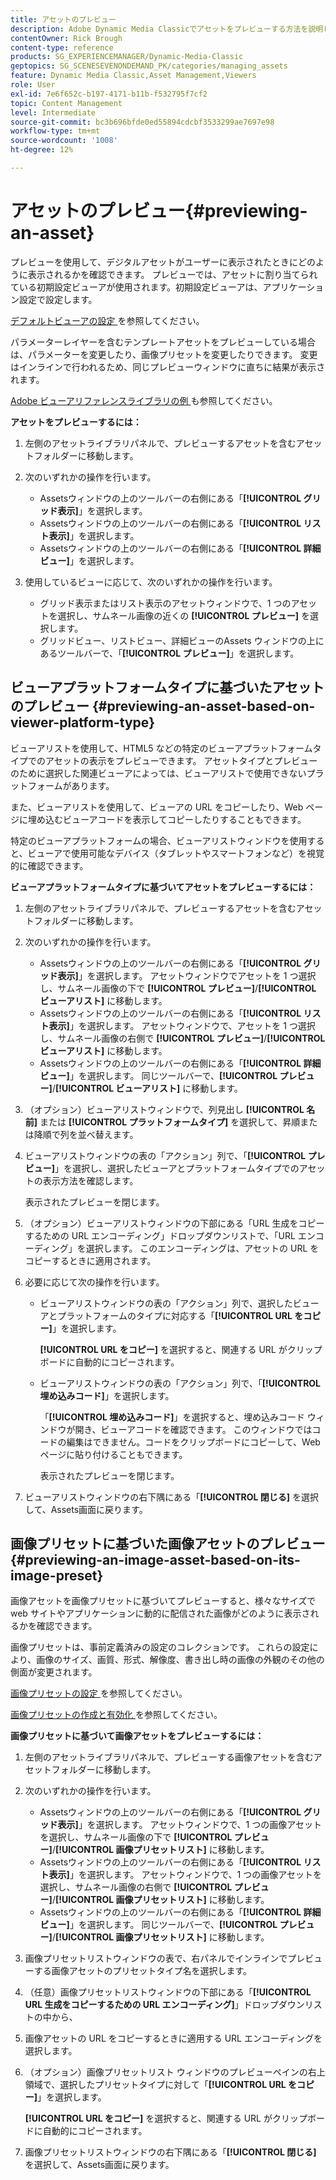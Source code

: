```yaml
---
title: アセットのプレビュー
description: Adobe Dynamic Media Classicでアセットをプレビューする方法を説明します。
contentOwner: Rick Brough
content-type: reference
products: SG_EXPERIENCEMANAGER/Dynamic-Media-Classic
geptopics: SG_SCENESEVENONDEMAND_PK/categories/managing_assets
feature: Dynamic Media Classic,Asset Management,Viewers
role: User
exl-id: 7e6f652c-b197-4171-b11b-f532795f7cf2
topic: Content Management
level: Intermediate
source-git-commit: bc3b696bfde0ed55894cdcbf3533299ae7697e98
workflow-type: tm+mt
source-wordcount: '1008'
ht-degree: 12%

---
```


# アセットのプレビュー{#previewing-an-asset}

プレビューを使用して、デジタルアセットがユーザーに表示されたときにどのように表示されるかを確認できます。 プレビューでは、アセットに割り当てられている初期設定ビューアが使用されます。初期設定ビューアは、アプリケーション設定で設定します。

[ デフォルトビューアの設定 ](application-setup.md#configuring_default_viewers) を参照してください。

パラメーターレイヤーを含むテンプレートアセットをプレビューしている場合は、パラメーターを変更したり、画像プリセットを変更したりできます。 変更はインラインで行われるため、同じプレビューウィンドウに直ちに結果が表示されます。

[Adobe ビューアリファレンスライブラリの例 ](https://landing.adobe.com/en/na/dynamic-media/ctir-2755/live-demos.html) も参照してください。

**アセットをプレビューするには：**

1. 左側のアセットライブラリパネルで、プレビューするアセットを含むアセットフォルダーに移動します。
1. 次のいずれかの操作を行います。

   * Assetsウィンドウの上のツールバーの右側にある「**[!UICONTROL グリッド表示]**」を選択します。
   * Assetsウィンドウの上のツールバーの右側にある「**[!UICONTROL リスト表示]**」を選択します。
   * Assetsウィンドウの上のツールバーの右側にある「**[!UICONTROL 詳細ビュー]**」を選択します。

1. 使用しているビューに応じて、次のいずれかの操作を行います。

   * グリッド表示またはリスト表示のアセットウィンドウで、1 つのアセットを選択し、サムネール画像の近くの **[!UICONTROL プレビュー]** を選択します。
   * グリッドビュー、リストビュー、詳細ビューのAssets ウィンドウの上にあるツールバーで、「**[!UICONTROL プレビュー]**」を選択します。

## ビューアプラットフォームタイプに基づいたアセットのプレビュー {#previewing-an-asset-based-on-viewer-platform-type}

ビューアリストを使用して、HTML5 などの特定のビューアプラットフォームタイプでのアセットの表示をプレビューできます。 アセットタイプとプレビューのために選択した関連ビューアによっては、ビューアリストで使用できないプラットフォームがあります。

また、ビューアリストを使用して、ビューアの URL をコピーしたり、Web ページに埋め込むビューアコードを表示してコピーしたりすることもできます。

特定のビューアプラットフォームの場合、ビューアリストウィンドウを使用すると、ビューアで使用可能なデバイス（タブレットやスマートフォンなど）を視覚的に確認できます。

**ビューアプラットフォームタイプに基づいてアセットをプレビューするには：**

1. 左側のアセットライブラリパネルで、プレビューするアセットを含むアセットフォルダーに移動します。
1. 次のいずれかの操作を行います。

   * Assetsウィンドウの上のツールバーの右側にある「**[!UICONTROL グリッド表示]**」を選択します。 アセットウィンドウでアセットを 1 つ選択し、サムネール画像の下で **[!UICONTROL プレビュー]**/**[!UICONTROL ビューアリスト]** に移動します。
   * Assetsウィンドウの上のツールバーの右側にある「**[!UICONTROL リスト表示]**」を選択します。 アセットウィンドウで、アセットを 1 つ選択し、サムネール画像の右側で **[!UICONTROL プレビュー]**/**[!UICONTROL ビューアリスト]** に移動します。
   * Assetsウィンドウの上のツールバーの右側にある「**[!UICONTROL 詳細ビュー]**」を選択します。 同じツールバーで、**[!UICONTROL プレビュー]**/**[!UICONTROL ビューアリスト]** に移動します。

1. （オプション）ビューアリストウィンドウで、列見出し **[!UICONTROL 名前]** または **[!UICONTROL プラットフォームタイプ]** を選択して、昇順または降順で列を並べ替えます。
1. ビューアリストウィンドウの表の「アクション」列で、「**[!UICONTROL プレビュー]**」を選択し、選択したビューアとプラットフォームタイプでのアセットの表示方法を確認します。

   表示されたプレビューを閉じます。

1. （オプション）ビューアリストウィンドウの下部にある「URL 生成をコピーするための URL エンコーディング」ドロップダウンリストで、「URL エンコーディング」を選択します。 このエンコーディングは、アセットの URL をコピーするときに適用されます。
1. 必要に応じて次の操作を行います。

   * ビューアリストウィンドウの表の「アクション」列で、選択したビューアとプラットフォームのタイプに対応する「**[!UICONTROL URL をコピー]**」を選択します。

     **[!UICONTROL URL をコピー]** を選択すると、関連する URL がクリップボードに自動的にコピーされます。

   * ビューアリストウィンドウの表の「アクション」列で、「**[!UICONTROL 埋め込みコード]**」を選択します。

     「**[!UICONTROL 埋め込みコード]**」を選択すると、埋め込みコード ウィンドウが開き、ビューアコードを確認できます。 このウィンドウではコードの編集はできません。コードをクリップボードにコピーして、Web ページに貼り付けることもできます。

     表示されたプレビューを閉じます。

1. ビューアリストウィンドウの右下隅にある「**[!UICONTROL 閉じる]** を選択して、Assets画面に戻ります。

## 画像プリセットに基づいた画像アセットのプレビュー {#previewing-an-image-asset-based-on-its-image-preset}

画像アセットを画像プリセットに基づいてプレビューすると、様々なサイズで web サイトやアプリケーションに動的に配信された画像がどのように表示されるかを確認できます。

画像プリセットは、事前定義済みの設定のコレクションです。 これらの設定により、画像のサイズ、画質、形式、解像度、書き出し時の画像の外観のその他の側面が変更されます。

[ 画像プリセットの設定 ](setting-image-presets.md#setting_up_image_presets) を参照してください。

[ 画像プリセットの作成と有効化 ](creating-enabling-image-presets.md#creating_and_enabling_image_presets) を参照してください。

**画像プリセットに基づいて画像アセットをプレビューするには：**

1. 左側のアセットライブラリパネルで、プレビューする画像アセットを含むアセットフォルダーに移動します。
1. 次のいずれかの操作を行います。

   * Assetsウィンドウの上のツールバーの右側にある「**[!UICONTROL グリッド表示]**」を選択します。 アセットウィンドウで、1 つの画像アセットを選択し、サムネール画像の下で **[!UICONTROL プレビュー]**/**[!UICONTROL 画像プリセットリスト]** に移動します。
   * Assetsウィンドウの上のツールバーの右側にある「**[!UICONTROL リスト表示]**」を選択します。 アセットウィンドウで、1 つの画像アセットを選択し、サムネール画像の右側で **[!UICONTROL プレビュー]**/**[!UICONTROL 画像プリセットリスト]** に移動します。
   * Assetsウィンドウの上のツールバーの右側にある「**[!UICONTROL 詳細ビュー]**」を選択します。 同じツールバーで、**[!UICONTROL プレビュー]**/**[!UICONTROL 画像プリセットリスト]** に移動します。

1. 画像プリセットリストウィンドウの表で、右パネルでインラインでプレビューする画像アセットのプリセットタイプ名を選択します。
1. （任意）画像プリセットリストウィンドウの下部にある「**[!UICONTROL URL 生成をコピーするための URL エンコーディング]**」ドロップダウンリストの中から、
1. 画像アセットの URL をコピーするときに適用する URL エンコーディングを選択します。
1. （オプション）画像プリセットリスト ウィンドウのプレビューペインの右上領域で、選択したプリセットタイプに対して「**[!UICONTROL URL をコピー]**」を選択します。

   **[!UICONTROL URL をコピー]** を選択すると、関連する URL がクリップボードに自動的にコピーされます。

1. 画像プリセットリストウィンドウの右下隅にある「**[!UICONTROL 閉じる]** を選択して、Assets画面に戻ります。
